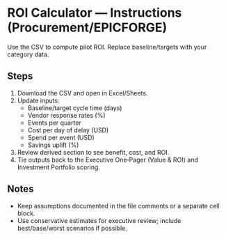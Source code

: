 # ROI Calculator — Instructions (Procurement/EPICFORGE)

Use the CSV to compute pilot ROI. Replace baseline/targets with your category data.

## Steps
1) Download the CSV and open in Excel/Sheets.
2) Update inputs:
   - Baseline/target cycle time (days)
   - Vendor response rates (%)
   - Events per quarter
   - Cost per day of delay (USD)
   - Spend per event (USD)
   - Savings uplift (%)
3) Review derived section to see benefit, cost, and ROI.
4) Tie outputs back to the Executive One‑Pager (Value & ROI) and Investment Portfolio scoring.

## Notes
- Keep assumptions documented in the file comments or a separate cell block.
- Use conservative estimates for executive review; include best/base/worst scenarios if possible.
